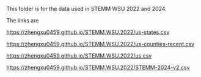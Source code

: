 This folder is for the data used in STEMM WSU 2022 and 2024.

The links are

https://zhengxu0459.github.io/STEMM.WSU.2022/us-states.csv

https://zhengxu0459.github.io/STEMM.WSU.2022/us-counties-recent.csv

https://zhengxu0459.github.io/STEMM.WSU.2022/us.csv

https://zhengxu0459.github.io/STEMM.WSU.2022/STEMM-2024-v2.csv


